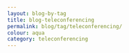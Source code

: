 ```yaml
---
layout: blog-by-tag
title: blog-teleconferencing
permalink: blog/tag/teleconferencing/
colour: aqua
category: teleconferencing
---
```

